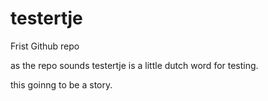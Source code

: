 # testertje
Frist Github repo

as the repo sounds testertje is a little dutch word for testing.

this goinng to be a story.

